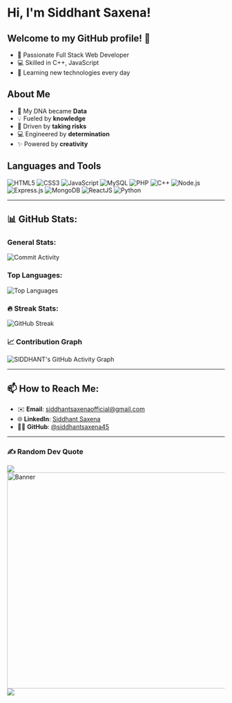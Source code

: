 # Hi, I'm Siddhant Saxena! 

## Welcome to my GitHub profile! 🚀
- 🌟 Passionate Full Stack Web Developer
- 💻 Skilled in C++, JavaScript
- 🌱 Learning new technologies every day
  
## About Me
- 🧬 My DNA became **Data**
- 💡 Fueled by **knowledge**
- 🎯 Driven by **taking risks**
- 💻 Engineered by **determination**
- ✨ Powered by **creativity**

## Languages and Tools
![HTML5](https://img.shields.io/badge/HTML5-E34F26?style=for-the-badge&logo=html5&logoColor=white)
![CSS3](https://img.shields.io/badge/CSS3-1572B6?style=for-the-badge&logo=css3&logoColor=white)
![JavaScript](https://img.shields.io/badge/JavaScript-F7DF1E?style=for-the-badge&logo=javascript&logoColor=black)
![MySQL](https://img.shields.io/badge/MySQL-4479A1?style=for-the-badge&logo=mysql&logoColor=white)
![PHP](https://img.shields.io/badge/PHP-777BB4?style=for-the-badge&logo=php&logoColor=white)
![C++](https://img.shields.io/badge/C++-00599C?style=for-the-badge&logo=cplusplus&logoColor=white)
![Node.js](https://img.shields.io/badge/Node.js-339933?style=for-the-badge&logo=nodedotjs&logoColor=white)
![Express.js](https://img.shields.io/badge/Express.js-000000?style=for-the-badge&logo=express&logoColor=white)
![MongoDB](https://img.shields.io/badge/MongoDB-47A248?style=for-the-badge&logo=mongodb&logoColor=white)
![ReactJS](https://img.shields.io/badge/React.js-123456?style=for-the-badge&logo=reactdotjs&logoColor=white)
<img src="https://img.shields.io/badge/python-%2314354C.svg?style=for-the-badge&logo=python&logoColor=white" alt="Python" />

---
 
## 📊 GitHub Stats:

### General Stats:
![Commit Activity](https://github-readme-stats.vercel.app/api?username=siddhantsaxena45&show_icons=true&hide_border=true&count_private=true&theme=radical&hide_border=false)

### Top Languages:
![Top Languages](https://github-readme-stats.vercel.app/api/top-langs/?username=siddhantsaxena45&layout=compact&theme=radical&hide_border=false&langs_count=20)

### 🔥 Streak Stats:
![GitHub Streak](https://streak-stats.demolab.com/?user=siddhantsaxena45&theme=tokyonight&short_numbers=true)<br/>


### 📈 Contribution Graph
![SIDDHANT's GitHub Activity Graph](https://github-readme-activity-graph.vercel.app/graph?username=siddhantsaxena45&theme=tokyo-night)

---

## 📫 How to Reach Me:
- ✉️ **Email**: siddhantsaxenaofficial@gmail.com
- 🌐 **LinkedIn**: [Siddhant Saxena](https://www.linkedin.com/in/siddhant-saxena-617286271)
- 🧑‍💻 **GitHub**: [@siddhantsaxena45](https://github.com/siddhantsaxena45)

---

### ✍️ Random Dev Quote
![](https://quotes-github-readme.vercel.app/api?type=horizontal&theme=radical)
<img src="https://i.giphy.com/media/v1.Y2lkPTc5MGI3NjExc2N1MXd5bmZyYWZoejVuaGI3eGJhbGd3enhhM24yMjh0czZ1ZG1mZSZlcD12MV9pbnRlcm5hbF9naWZfYnlfaWQmY3Q9Zw/26tn33aiTi1jkl6H6/giphy.gif" alt="Banner" width="1000" height="500">
[![](https://visitcount.itsvg.in/api?id=siddhantsaxena45&icon=0&color=8)](https://visitcount.itsvg.in)
